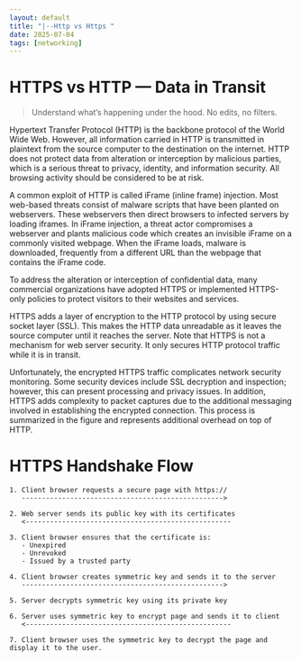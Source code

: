 ```yaml
---
layout: default
title: "|--Http vs Https "
date: 2025-07-04
tags: [networking]
---
```

# HTTPS vs HTTP — Data in Transit

> Understand what’s happening under the hood. No edits, no filters.

Hypertext Transfer Protocol (HTTP) is the backbone protocol of the World Wide Web. However, all information carried in HTTP is transmitted in plaintext from the source computer to the destination on the internet. HTTP does not protect data from alteration or interception by malicious parties, which is a serious threat to privacy, identity, and information security. All browsing activity should be considered to be at risk.

A common exploit of HTTP is called iFrame (inline frame) injection. Most web-based threats consist of malware scripts that have been planted on webservers. These webservers then direct browsers to infected servers by loading iframes. In iFrame injection, a threat actor compromises a webserver and plants malicious code which creates an invisible iFrame on a commonly visited webpage. When the iFrame loads, malware is downloaded, frequently from a different URL than the webpage that contains the iFrame code.

To address the alteration or interception of confidential data, many commercial organizations have adopted HTTPS or implemented HTTPS-only policies to protect visitors to their websites and services.

HTTPS adds a layer of encryption to the HTTP protocol by using secure socket layer (SSL). This makes the HTTP data unreadable as it leaves the source computer until it reaches the server. Note that HTTPS is not a mechanism for web server security. It only secures HTTP protocol traffic while it is in transit.

Unfortunately, the encrypted HTTPS traffic complicates network security monitoring. Some security devices include SSL decryption and inspection; however, this can present processing and privacy issues. In addition, HTTPS adds complexity to packet captures due to the additional messaging involved in establishing the encrypted connection. This process is summarized in the figure and represents additional overhead on top of HTTP.

# HTTPS Handshake Flow

```text
1. Client browser requests a secure page with https:// 
   -------------------------------------------------->

2. Web server sends its public key with its certificates 
   <---------------------------------------------------

3. Client browser ensures that the certificate is:
   - Unexpired
   - Unrevoked
   - Issued by a trusted party

4. Client browser creates symmetric key and sends it to the server 
   -------------------------------------------------->

5. Server decrypts symmetric key using its private key

6. Server uses symmetric key to encrypt page and sends it to client 
   <---------------------------------------------------

7. Client browser uses the symmetric key to decrypt the page and display it to the user.
```

